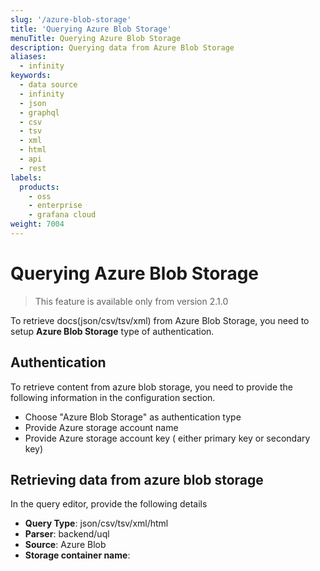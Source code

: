 ```yaml
---
slug: '/azure-blob-storage'
title: 'Querying Azure Blob Storage'
menuTitle: Querying Azure Blob Storage
description: Querying data from Azure Blob Storage
aliases:
  - infinity
keywords:
  - data source
  - infinity
  - json
  - graphql
  - csv
  - tsv
  - xml
  - html
  - api
  - rest
labels:
  products:
    - oss
    - enterprise
    - grafana cloud
weight: 7004
---
```


# Querying Azure Blob Storage

> This feature is available only from version 2.1.0

To retrieve docs(json/csv/tsv/xml) from Azure Blob Storage, you need to setup **Azure Blob Storage** type of authentication.

## Authentication

To retrieve content from azure blob storage, you need to provide the following information in the configuration section.

- Choose "Azure Blob Storage" as authentication type
- Provide Azure storage account name
- Provide Azure storage account key ( either primary key or secondary key)

## Retrieving data from azure blob storage

In the query editor, provide the following details

- **Query Type**: json/csv/tsv/xml/html
- **Parser**: backend/uql
- **Source**: Azure Blob
- **Storage container name**:
